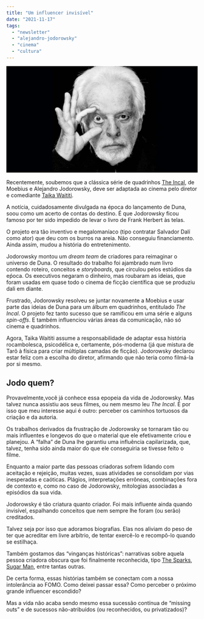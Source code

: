 ```yaml
---
title: "Um influencer invisível"
date: "2021-11-17"
tags: 
  - "newsletter"
  - "alejandro-jodorowsky"
  - "cinema"
  - "cultura"
---
```


![jodorowski (1).jpg](images/9bc7f1b3-d414-4591-98da-5d2ee61d13bd.jpg)

Recentemente, soubemos que a clássica série de quadrinhos [The Incal](https://www.amazon.com.br/Incal-1-S%C3%A9rie-Todo/dp/6586672333?__mk_pt_BR=%C3%85M%C3%85%C5%BD%C3%95%C3%91&keywords=incal&qid=1637160779&sr=8-1&ufe=app_do%3Aamzn1.fos.6a09f7ec-d911-4889-ad70-de8dd83c8a74&linkCode=ll1&tag=eduf-20&linkId=ba4e235f9107dd7ef5c5303a721294e5&language=pt_BR&ref_=as_li_ss_tl), de Moebius e Alejandro Jodorowsky, deve ser adaptada ao cinema pelo diretor e comediante [Taika Waititi](https://en.wikipedia.org/wiki/Taika_Waititi).

A notícia, cuidadosamente divulgada na época do lançamento de Duna, soou como um acerto de contas do destino. É que Jodorowsky ficou famoso por ter sido impedido de levar o livro de Frank Herbert às telas.

O projeto era tão inventivo e megalomaníaco (tipo contratar Salvador Dalí como ator) que deu com os burros na areia. Não conseguiu financiamento. Ainda assim, mudou a história do entretenimento.

Jodorowsky montou um _dream team_ de criadores para reimaginar o universo de Duna. O resultado do trabalho foi ajambrado num livro contendo roteiro, conceitos e _storyboards_, que circulou pelos estúdios da eṕoca. Os executivos negaram o dinheiro, mas roubaram as ideias, que foram usadas em quase todo o cinema de ficção científica que se produziu dali em diante.

Frustrado, Jodorowsky resolveu se juntar novamente a Moebius e usar parte das ideias de Duna para um álbum em quadrinhos, entitulado _The Incal_. O projeto fez tanto sucesso que se ramificou em uma série e alguns _spin-offs_. E também influenciou várias áreas da comunicação, não só cinema e quadrinhos.

Agora, Taika Waititi assume a responsabilidade de adaptar essa história rocambolesca, psicodélica e, certamente, pós-moderna (já que mistura de Tarô à física para criar múltiplas camadas de ficção). Jodorowsky declarou estar feliz com a escolha do diretor, afirmando que não teria como filmá-la por si mesmo.

## Jodo quem?

Provavelmente,você já conhece essa epopeia da vida de Jodorowsky. Mas talvez nunca assistiu aos seus filmes, ou nem mesmo leu _The Incal_. É por isso que meu interesse aqui é outro: perceber os caminhos tortuosos da criação e da autoria.

Os trabalhos derivados da frustração de Jodorowsky se tornaram tão ou mais influentes e longevos do que o material que ele efetivamente criou e planejou. A “falha” de Duna lhe garantiu uma influência capilarizada, que, talvez, tenha sido ainda maior do que ele conseguiria se tivesse feito o filme.

Enquanto a maior parte das pessoas criadoras sofrem lidando com aceitação e rejeição, muitas vezes, suas atividades se consolidam por vias inesperadas e caóticas. Plágios, interpretações errôneas, combinações fora de contexto e, como no caso de Jodorowsky, mitologias associadas a episódios da sua vida.

Jodorowsky é tão criatura quanto criador. Foi mais influente ainda quando invisível, espalhando conceitos que nem sempre lhe foram (ou serão) creditados.

Talvez seja por isso que adoramos biografias. Elas nos aliviam do peso de ter que acreditar em livre arbítrio, de tentar exercê-lo e recompô-lo quando se estilhaça.

Também gostamos das “vinganças históricas”: narrativas sobre aquela pessoa criadora obscura que foi finalmente reconhecida, tipo [The Sparks](https://en.wikipedia.org/wiki/The_Sparks_Brothers), [Sugar Man](https://en.wikipedia.org/wiki/Searching_for_Sugar_Man), entre tantas outras.

De certa forma, essas histórias também se conectam com a nossa intolerância ao FOMO. Como deixei passar essa? Como perceber o próximo grande influencer escondido?

Mas a vida não acaba sendo mesmo essa sucessão contínua de “missing outs” e de sucessos não-atribuídos (ou reconhecidos, ou privatizados)?
